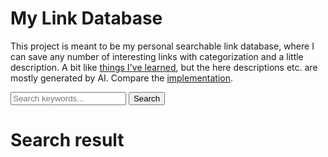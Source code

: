 # My Link Database

This project is meant to be my personal searchable link database, where I can save any number of interesting links
with categorization and a little description. A bit like [things I've learned](https://til.stoerr.net/), but the
here descriptions etc. are mostly generated by AI. Compare the [implementation](Implementation.md).

<input type="textarea" id="search" placeholder="Search keywords...">
<button class="btn" id="searchButton">Search</button>

# Search result

<div id="links"></div>

<script src="assets/js/searchimpl.js"></script>
